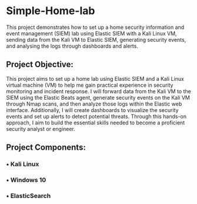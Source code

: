 # Simple-Home-lab
This project demonstrates how to set up a home security information and event management (SIEM) lab using Elastic SIEM with a Kali Linux VM, sending data from the Kali VM to Elastic SIEM, generating security events, and analysing the logs through dashboards and alerts.

## **Project Objective:**

This project aims to set up a home lab using Elastic SIEM and a Kali Linux virtual machine (VM) to help me gain practical experience in security monitoring and incident response. I will forward data from the Kali VM to the SIEM using the Elastic Beats agent, generate security events on the Kali VM through Nmap scans, and then analyze those logs within the Elastic web interface. Additionally, I will create dashboards to visualize the security events and set up alerts to detect potential threats. Through this hands-on approach, I aim to build the essential skills needed to become a proficient security analyst or engineer.

## Project Components:  
### •	Kali Linux
### •	Windows 10 
### •	ElasticSearch

